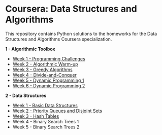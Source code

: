 # Coursera: Data Structures and Algorithms
This repository contains Python solutions to the homeworks for the Data Structures and Algorithms Coursera specialization.

**1 - Algorithmic Toolbox**
* [Week 1 - Programming Challenges](https://github.com/IAjimi/Data-Structures-and-Algorithms-Coursera/tree/master/1%20-%20Algorithmic%20Toolbox/Week%201%20-%20Programming%20Challenges) 
* [Week 2 - Algorithmic Warm-up](https://github.com/IAjimi/Data-Structures-and-Algorithms-Coursera/tree/master/1%20-%20Algorithmic%20Toolbox/Week%202%20-%20Algorithmic%20Warm-up) 
* [Week 3 - Greedy Algorithms](https://github.com/IAjimi/Data-Structures-and-Algorithms-Coursera/tree/master/1%20-%20Algorithmic%20Toolbox/Week%203%20-%20Greedy%20Algorithms) 
* [Week 4 - Divide-and-Conquer](https://github.com/IAjimi/Data-Structures-and-Algorithms-Coursera/tree/master/1%20-%20Algorithmic%20Toolbox/Week%204%20-%20Divide-and-Conquer)
* [Week 5 - Dynamic Programming 1](https://github.com/IAjimi/Data-Structures-and-Algorithms-Coursera/tree/master/1%20-%20Algorithmic%20Toolbox/Week%205%20-%20Dynamic%20Programming%201)
* [Week 6 - Dynamic Programming 2](https://github.com/IAjimi/Data-Structures-and-Algorithms-Coursera/tree/master/1%20-%20Algorithmic%20Toolbox/Week%206%20-%20Dynamic%20Programming%202)

**2 - Data Structures**
* [Week 1 - Basic Data Structures](https://github.com/IAjimi/Data-Structures-and-Algorithms-Coursera/tree/master/2%20-%20Data%20Structures/Week%201%20-%20Basic%20Data%20Structures) 
* [Week 2 - Priority Queues and Disjoint Sets](https://github.com/IAjimi/Data-Structures-and-Algorithms-Coursera/tree/master/2%20-%20Data%20Structures/Week%203%20-%20Priority%20Queues%20and%20Disjoint%20Sets) 
* [Week 3 - Hash Tables](https://github.com/IAjimi/Data-Structures-and-Algorithms-Coursera/tree/master/2%20-%20Data%20Structures/Week%203%20-%20Hash%20Tables)
* Week 4 - Binary Search Trees 1
* Week 5 - Binary Search Trees 2
